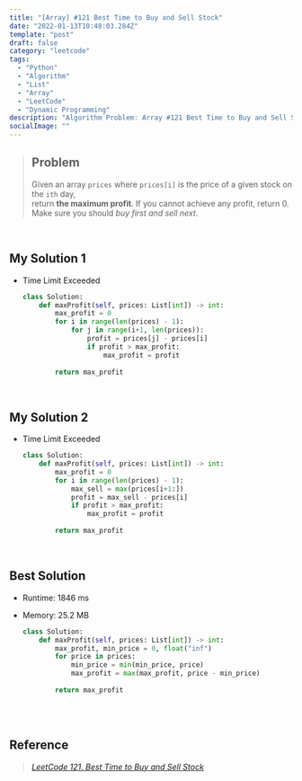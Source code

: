 ```yaml
---
title: "[Array] #121 Best Time to Buy and Sell Stock"
date: "2022-01-13T10:48:03.284Z"
template: "post"
draft: false
category: "leetcode"
tags:
  - "Python"
  - "Algorithm"
  - "List"
  - "Array"
  - "LeetCode"
  - "Dynamic Programming"
description: "Algorithm Problem: Array #121 Best Time to Buy and Sell Stock"
socialImage: ""
---
```



> ## Problem
> Given an array `prices` where `prices[i]` is the price of a given stock on the `ith` day,  
> return **the maximum profit**. If you cannot achieve any profit, return 0.  
> Make sure you should _buy first and sell next_.




<br>

## My Solution 1
* Time Limit Exceeded

    ```python
    class Solution:
        def maxProfit(self, prices: List[int]) -> int:
            max_profit = 0
            for i in range(len(prices) - 1):
                for j in range(i+1, len(prices)):
                    profit = prices[j] - prices[i]
                    if profit > max_profit:
                        max_profit = profit
                        
            return max_profit
    ```

<br>

## My Solution 2
* Time Limit Exceeded

    ```python
    class Solution:
        def maxProfit(self, prices: List[int]) -> int:
            max_profit = 0
            for i in range(len(prices) - 1):
                max_sell = max(prices[i+1:])
                profit = max_sell - prices[i]
                if profit > max_profit:
                    max_profit = profit
                    
            return max_profit
    ```

<br>

## Best Solution
* Runtime: 1846 ms
* Memory: 25.2 MB

    ```python
    class Solution:
        def maxProfit(self, prices: List[int]) -> int:
            max_profit, min_price = 0, float("inf")
            for price in prices:
                min_price = min(min_price, price)
                max_profit = max(max_profit, price - min_price)
                
            return max_profit
    ```

<br>
<br>

## Reference
> [_LeetCode 121. Best Time to Buy and Sell Stock_](https://leetcode.com/problems/best-time-to-buy-and-sell-stock/)